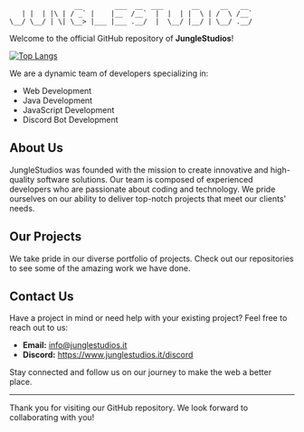 ```
                __        ___  __  ___       __     __   __  
   | |  | |\ | / _` |    |__  /__`  |  |  | |  \ | /  \ /__` 
\__/ \__/ | \| \__> |___ |___ .__/  |  \__/ |__/ | \__/ .__/
```

Welcome to the official GitHub repository of **JungleStudios**!

[![Top Langs](https://github-readme-stats.vercel.app/api/top-langs/?username=JungleStudios)](https://www.junglestudios.it)

We are a dynamic team of developers specializing in:
- Web Development
- Java Development
- JavaScript Development
- Discord Bot Development

## About Us

JungleStudios was founded with the mission to create innovative and high-quality software solutions. Our team is composed of experienced developers who are passionate about coding and technology. We pride ourselves on our ability to deliver top-notch projects that meet our clients' needs.

## Our Projects

We take pride in our diverse portfolio of projects. Check out our repositories to see some of the amazing work we have done.

## Contact Us

Have a project in mind or need help with your existing project? Feel free to reach out to us:

- **Email:** info@junglestudios.it
- **Discord:** https://www.junglestudios.it/discord

Stay connected and follow us on our journey to make the web a better place.

---

Thank you for visiting our GitHub repository. We look forward to collaborating with you!

